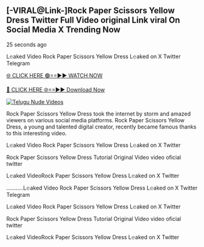 ## [-VIRAL@Link-]Rock Paper Scissors Yellow Dress Twitter Full Video original Link viral On Social Media X Trending Now


25 seconds ago

L𝚎aked Video Rock Paper Scissors Yellow Dress L𝚎aked on X Twitter Telegram

[🌐 CLICK HERE 🟢==►► WATCH NOW](https://azvirallink.blogspot.com/2025/01/viral-video-new-year-2025.html)

[🔴 CLICK HERE 🌐==►► Download Now](https://azvirallink.blogspot.com/2025/01/viral-video-new-year-2025.html)

[![Telugu Nude Videos](https://i.imgur.com/6ooyjBv.gif)](https://azvirallink.blogspot.com/2025/01/viral-video-new-year-2025.html)

Rock Paper Scissors Yellow Dress took the internet by storm and amazed viewers on various social media platforms. Rock Paper Scissors Yellow Dress, a young and talented digital creator, recently became famous thanks to this interesting video.

L𝚎aked Video Rock Paper Scissors Yellow Dress L𝚎aked on X Twitter

Rock Paper Scissors Yellow Dress Tutorial Original Video video oficial twitter

L𝚎aked VideoRock Paper Scissors Yellow Dress L𝚎aked on X Twitter

...........L𝚎aked Video Rock Paper Scissors Yellow Dress L𝚎aked on X Twitter Telegram

L𝚎aked Video Rock Paper Scissors Yellow Dress L𝚎aked on X Twitter

Rock Paper Scissors Yellow Dress Tutorial Original Video video oficial twitter

L𝚎aked VideoRock Paper Scissors Yellow Dress L𝚎aked on X Twitter